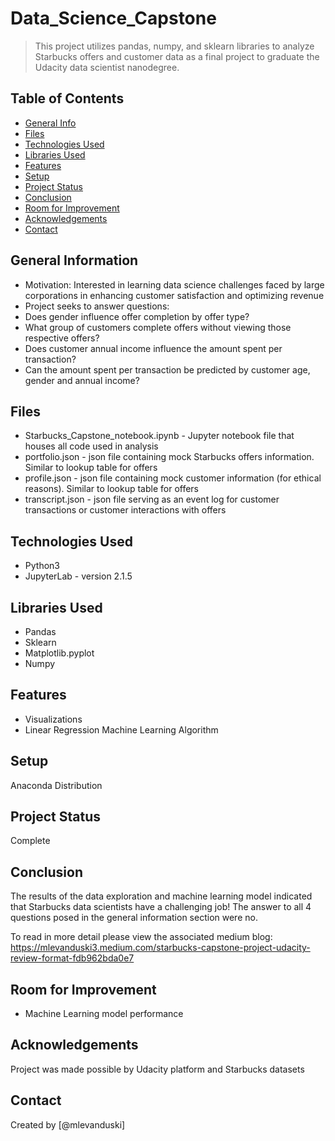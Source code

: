 # Data_Science_Capstone
> This project utilizes pandas, numpy, and sklearn libraries to analyze Starbucks offers and customer data as a final project to graduate the Udacity data scientist nanodegree.


## Table of Contents
* [General Info](#general-information)
* [Files](#files)
* [Technologies Used](#technologies-used)
* [Libraries Used](#libraries-used)
* [Features](#features)
* [Setup](#setup)
* [Project Status](#project-status)
* [Conclusion](#conclusion)
* [Room for Improvement](#room-for-improvement)
* [Acknowledgements](#acknowledgements)
* [Contact](#contact)
<!-- * [License](#license) -->


## General Information
- Motivation: Interested in learning data science challenges faced by large corporations in enhancing customer satisfaction and optimizing revenue
- Project seeks to answer questions:
- Does gender influence offer completion by offer type?
- What group of customers complete offers without viewing those respective offers?
- Does customer annual income influence the amount spent per transaction?
- Can the amount spent per transaction be predicted by customer age, gender and annual income?


## Files
- Starbucks_Capstone_notebook.ipynb - Jupyter notebook file that houses all code used in analysis
- portfolio.json - json file containing mock Starbucks offers information. Similar to lookup table for offers
- profile.json - json file containing mock customer information (for ethical reasons). Similar to lookup table for offers
- transcript.json - json file serving as an event log for customer transactions or customer interactions with offers

## Technologies Used
- Python3
- JupyterLab - version 2.1.5


## Libraries Used
- Pandas
- Sklearn
- Matplotlib.pyplot
- Numpy


## Features
- Visualizations
- Linear Regression Machine Learning Algorithm


## Setup
Anaconda Distribution


## Project Status
Complete


## Conclusion
The results of the data exploration and machine learning model indicated that Starbucks data scientists have a challenging job! The answer to all 4 questions posed in the general information section were no.

To read in more detail please view the associated medium blog: https://mlevanduski3.medium.com/starbucks-capstone-project-udacity-review-format-fdb962bda0e7

## Room for Improvement
- Machine Learning model performance


## Acknowledgements
Project was made possible by Udacity platform and Starbucks datasets

## Contact
Created by [@mlevanduski]
